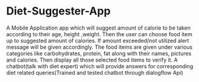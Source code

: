 # Diet-Suggester-App
A Mobile Application app which will suggest amount of calorie to be taken according to their age, height ,weight. Then the user can choose food item up to suggested amount of calories. If amount exceeded/not utilized alert message will be given accordingly. The food items are given under various categories like carbohydrates, protein, fat along with their names, pictures and calories. Then display all those selected food items to verify it. A chatbot(talk with diet expert) which will provide answers for corresponding diet related queries(Trained and tested chatbot through dialogflow Api)

